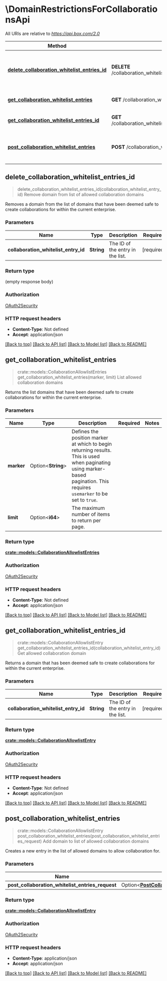 # \DomainRestrictionsForCollaborationsApi

All URIs are relative to *https://api.box.com/2.0*

Method | HTTP request | Description
------------- | ------------- | -------------
[**delete_collaboration_whitelist_entries_id**](DomainRestrictionsForCollaborationsApi.md#delete_collaboration_whitelist_entries_id) | **DELETE** /collaboration_whitelist_entries/{collaboration_whitelist_entry_id} | Remove domain from list of allowed collaboration domains
[**get_collaboration_whitelist_entries**](DomainRestrictionsForCollaborationsApi.md#get_collaboration_whitelist_entries) | **GET** /collaboration_whitelist_entries | List allowed collaboration domains
[**get_collaboration_whitelist_entries_id**](DomainRestrictionsForCollaborationsApi.md#get_collaboration_whitelist_entries_id) | **GET** /collaboration_whitelist_entries/{collaboration_whitelist_entry_id} | Get allowed collaboration domain
[**post_collaboration_whitelist_entries**](DomainRestrictionsForCollaborationsApi.md#post_collaboration_whitelist_entries) | **POST** /collaboration_whitelist_entries | Add domain to list of allowed collaboration domains



## delete_collaboration_whitelist_entries_id

> delete_collaboration_whitelist_entries_id(collaboration_whitelist_entry_id)
Remove domain from list of allowed collaboration domains

Removes a domain from the list of domains that have been deemed safe to create collaborations for within the current enterprise.

### Parameters


Name | Type | Description  | Required | Notes
------------- | ------------- | ------------- | ------------- | -------------
**collaboration_whitelist_entry_id** | **String** | The ID of the entry in the list. | [required] |

### Return type

 (empty response body)

### Authorization

[OAuth2Security](../README.md#OAuth2Security)

### HTTP request headers

- **Content-Type**: Not defined
- **Accept**: application/json

[[Back to top]](#) [[Back to API list]](../README.md#documentation-for-api-endpoints) [[Back to Model list]](../README.md#documentation-for-models) [[Back to README]](../README.md)


## get_collaboration_whitelist_entries

> crate::models::CollaborationAllowlistEntries get_collaboration_whitelist_entries(marker, limit)
List allowed collaboration domains

Returns the list domains that have been deemed safe to create collaborations for within the current enterprise.

### Parameters


Name | Type | Description  | Required | Notes
------------- | ------------- | ------------- | ------------- | -------------
**marker** | Option<**String**> | Defines the position marker at which to begin returning results. This is used when paginating using marker-based pagination.  This requires `usemarker` to be set to `true`. |  |
**limit** | Option<**i64**> | The maximum number of items to return per page. |  |

### Return type

[**crate::models::CollaborationAllowlistEntries**](CollaborationAllowlistEntries.md)

### Authorization

[OAuth2Security](../README.md#OAuth2Security)

### HTTP request headers

- **Content-Type**: Not defined
- **Accept**: application/json

[[Back to top]](#) [[Back to API list]](../README.md#documentation-for-api-endpoints) [[Back to Model list]](../README.md#documentation-for-models) [[Back to README]](../README.md)


## get_collaboration_whitelist_entries_id

> crate::models::CollaborationAllowlistEntry get_collaboration_whitelist_entries_id(collaboration_whitelist_entry_id)
Get allowed collaboration domain

Returns a domain that has been deemed safe to create collaborations for within the current enterprise.

### Parameters


Name | Type | Description  | Required | Notes
------------- | ------------- | ------------- | ------------- | -------------
**collaboration_whitelist_entry_id** | **String** | The ID of the entry in the list. | [required] |

### Return type

[**crate::models::CollaborationAllowlistEntry**](CollaborationAllowlistEntry.md)

### Authorization

[OAuth2Security](../README.md#OAuth2Security)

### HTTP request headers

- **Content-Type**: Not defined
- **Accept**: application/json

[[Back to top]](#) [[Back to API list]](../README.md#documentation-for-api-endpoints) [[Back to Model list]](../README.md#documentation-for-models) [[Back to README]](../README.md)


## post_collaboration_whitelist_entries

> crate::models::CollaborationAllowlistEntry post_collaboration_whitelist_entries(post_collaboration_whitelist_entries_request)
Add domain to list of allowed collaboration domains

Creates a new entry in the list of allowed domains to allow collaboration for.

### Parameters


Name | Type | Description  | Required | Notes
------------- | ------------- | ------------- | ------------- | -------------
**post_collaboration_whitelist_entries_request** | Option<[**PostCollaborationWhitelistEntriesRequest**](PostCollaborationWhitelistEntriesRequest.md)> |  |  |

### Return type

[**crate::models::CollaborationAllowlistEntry**](CollaborationAllowlistEntry.md)

### Authorization

[OAuth2Security](../README.md#OAuth2Security)

### HTTP request headers

- **Content-Type**: application/json
- **Accept**: application/json

[[Back to top]](#) [[Back to API list]](../README.md#documentation-for-api-endpoints) [[Back to Model list]](../README.md#documentation-for-models) [[Back to README]](../README.md)

